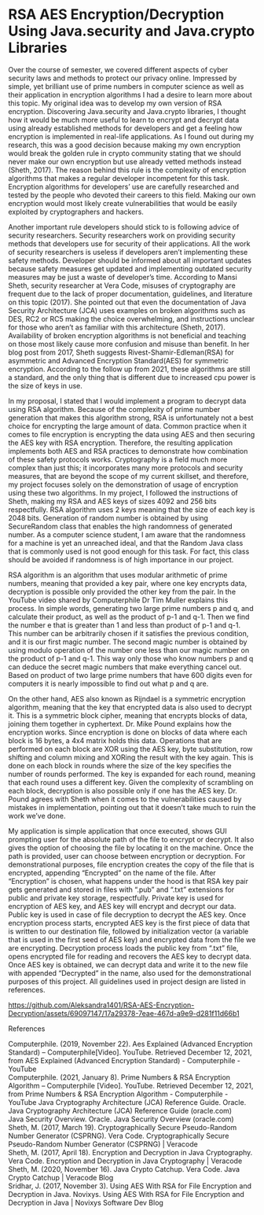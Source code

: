 # RSA AES Encryption/Decryption Using Java.security and Java.crypto Libraries

 Over the course of semester, we covered different aspects of cyber security laws and methods to protect our privacy online. Impressed by simple, yet brilliant use of prime numbers in computer science as well as their application in encryption algorithms I had a desire to learn more about this topic. My original idea was to develop my own version of RSA encryption. Discovering Java.security and Java.crypto libraries, I thought how it would be much more useful to learn to encrypt and decrypt data using already established methods for developers and get a feeling how encryption is implemented in real-life applications. As I found out during my research, this was a good decision because making my own encryption would break the golden rule in crypto community stating that we should never make our own encryption but use already vetted methods instead (Sheth, 2017). The reason behind this rule is the complexity of encryption algorithms that makes a regular developer incompetent for this task. Encryption algorithms for developers’ use are carefully researched and tested by the people who devoted their careers to this field. Making our own encryption would most likely create vulnerabilities that would be easily exploited by cryptographers and hackers.    
   
 Another important rule developers should stick to is following advice of security researchers. Security researchers work on providing security methods that developers use for security of their applications. All the work of security researchers is useless if developers aren’t implementing these safety methods. Developer should be informed about all important updates because safety measures get updated and implementing outdated security measures may be just a waste of developer’s time. According to Mansi Sheth, security researcher at Vera Code, misuses of cryptography are frequent due to the lack of proper documentation, guidelines, and literature on this topic (2017). She pointed out that even the documentation of Java Security Architecture (JCA) uses examples on broken algorithms such as DES, RC2 or RC5 making the choice overwhelming, and instructions unclear for those who aren’t as familiar with this architecture (Sheth, 2017). Availability of broken encryption algorithms is not beneficial and teaching on those most likely cause more confusion and misuse than benefit. In her blog post from 2017, Sheth suggests Rivest-Shamir-Edleman(RSA) for asymmetric and Advanced Encryption Standard(AES) for symmetric encryption. According to the follow up from 2021, these algorithms are still a standard, and the only thing that is different due to increased cpu power is the size of keys in use.   
   
In my proposal, I stated that I would implement a program to decrypt data using RSA algorithm. Because of the complexity of prime number generation that makes this algorithm strong, RSA is unfortunately not a best choice for encrypting the large amount of data. Common practice when it comes to file encryption is encrypting the data using AES and then securing the AES key with RSA encryption. Therefore, the resulting application implements both AES and RSA practices to demonstrate how combination of these safety protocols works. Cryptography is a field much more complex than just this; it incorporates many more protocols and security measures, that are beyond the scope of my current skillset, and therefore, my project focuses solely on the demonstration of usage of encryption using these two algorithms. In my project, I followed the instructions of Sheth, making my RSA and AES keys of sizes 4092 and 256 bits respectfully. RSA algorithm uses 2 keys meaning that the size of each key is 2048 bits. Generation of random number is obtained by using SecureRandom class that enables the high randomness of generated number. As a computer science student, I am aware that the randomness for a machine is yet an unreached ideal, and that the Random Java class that is commonly used is not good enough for this task. For fact, this class should be avoided if randomness is of high importance in our project.  
  
RSA algorithm is an algorithm that uses modular arithmetic of prime numbers, meaning that provided a key pair, where one key encrypts data, decryption is possible only provided the other key from the pair. In the YouTube video shared by Computerphile Dr Tim Muller explains this process. In simple words, generating two large prime numbers p and q, and calculate their product, as well as the product of p-1 and q-1. Then we find the number e that is greater than 1 and less than product of p-1 and q-1. This number can be arbitrarily chosen if it satisfies the previous condition, and it is our first magic number. The second magic number is obtained by using modulo operation of the number one less than our magic number on the product of p-1 and q-1. This way only those who know numbers p and q can deduce the secret magic numbers that make everything cancel out. Based on product of two large prime numbers that have 600 digits even for computers it is nearly impossible to find out what p and q are.  
  
On the other hand, AES also known as Rijndael is a symmetric encryption algorithm, meaning that the key that encrypted data is also used to decrypt it. This is a symmetric block cipher, meaning that encrypts blocks of data, joining them together in cyphertext. Dr. Mike Pound explains how the encryption works. Since encryption is done on blocks of data where each block is 16 bytes, a 4x4 matrix holds this data. Operations that are performed on each block are XOR using the AES key, byte substitution, row shifting and column mixing and XORing the result with the key again. This is done on each block in rounds where the size of the key specifies the number of rounds performed. The key is expanded for each round, meaning that each round uses a different key. Given the complexity of scrambling on each block, decryption is also possible only if one has the AES key. Dr. Pound agrees with Sheth when it comes to the vulnerabilities caused by mistakes in implementation, pointing out that it doesn’t take much to ruin the work we’ve done.  
   
My application is simple application that once executed, shows GUI prompting user for the absolute path of the file to encrypt or decrypt. It also gives the option of choosing the file by locating it on the machine. Once the path is provided, user can choose between encryption or decryption. For demonstrational purposes, file encryption creates the copy of the file that is encrypted, appending “Encrypted” on the name of the file. After “Encryption” is chosen, what happens under the hood is that RSA key pair gets generated and stored in files with “.pub” and “.txt” extensions for public and private key storage, respectfully. Private key is used for encryption of AES key, and AES key will encrypt and decrypt our data. Public key is used in case of file decryption to decrypt the AES key. Once encryption process starts, encrypted AES key is the first piece of data that is written to our destination file, followed by initialization vector (a variable that is used in the first seed of AES key) and encrypted data from the file we are encrypting. Decryption process loads the public key from “.txt” file, opens encrypted file for reading and recovers the AES key to decrypt data. Once AES key is obtained, we can decrypt data and write it to the new file with appended “Decrypted” in the name, also used for the demonstrational purposes of this project. All guidelines used in project design are listed in references.  








https://github.com/Aleksandra1401/RSA-AES-Encryption-Decryption/assets/69097147/17a29378-7eae-467d-a9e9-d281f11d66b1










References

Computerphile. (2019, November 22). Aes Explained (Advanced Encryption Standard) – Computerphile[Video]. YouTube. Retrieved December 12, 2021, from AES Explained (Advanced Encryption Standard) - Computerphile - YouTube  
Computerphile. (2021, January 8). Prime Numbers & RSA Encryption Algorithm – Computerphile [Video]. YouTube. Retrieved December 12, 2021, from Prime Numbers & RSA Encryption Algorithm - Computerphile - YouTube
Java Cryptography Architecture (JCA) Reference Guide. Oracle. Java Cryptography Architecture (JCA) Reference Guide (oracle.com)  
Java Security Overview. Oracle. Java Security Overview (oracle.com)  
Sheth, M. (2017, March 19). Cryptographically Secure Pseudo-Random Number Generator (CSPRNG). Vera Code. Cryptographically Secure Pseudo-Random Number Generator (CSPRNG) | Veracode  
Sheth, M. (2017, April 18). Encryption and Decryption in Java Cryptography. Vera Code. Encryption and Decryption in Java Cryptography | Veracode  
Sheth, M. (2020, November 16). Java Crypto Catchup. Vera Code. Java Crypto Catchup | Veracode Blog  
Sridhar, J. (2017, November 3). Using AES With RSA for File Encryption and Decryption in Java. Novixys. Using AES With RSA for File Encryption and Decryption in Java | Novixys Software Dev Blog  

 
